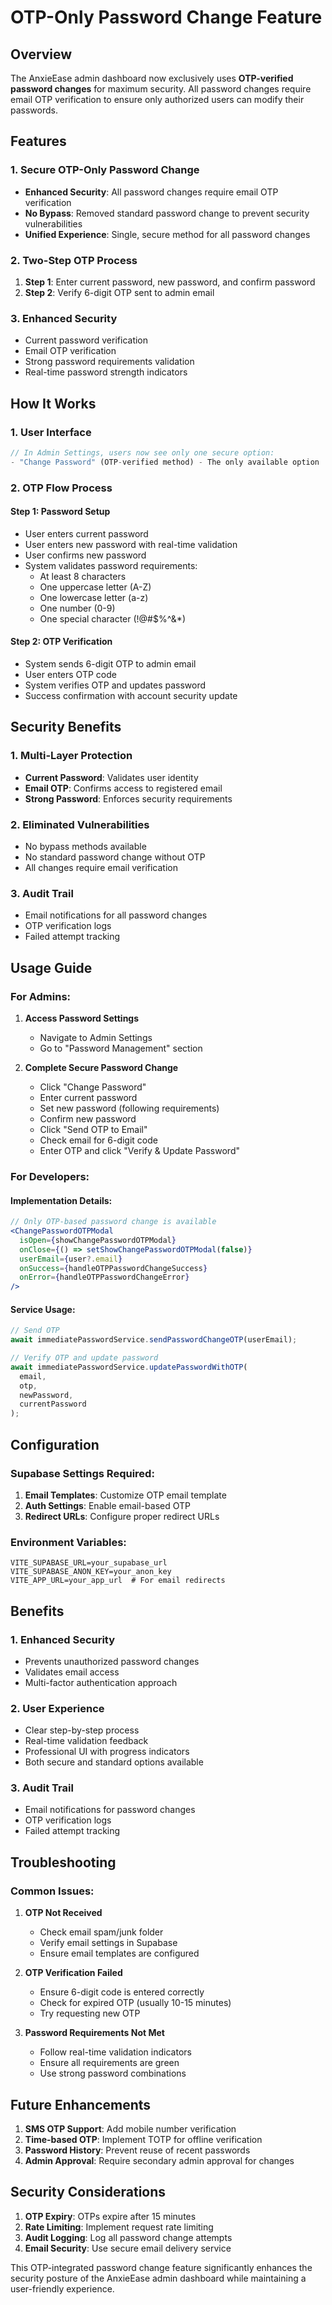# OTP-Only Password Change Feature

## Overview

The AnxieEase admin dashboard now exclusively uses **OTP-verified password changes** for maximum security. All password changes require email OTP verification to ensure only authorized users can modify their passwords.

## Features

### 1. **Secure OTP-Only Password Change**

- **Enhanced Security**: All password changes require email OTP verification
- **No Bypass**: Removed standard password change to prevent security vulnerabilities
- **Unified Experience**: Single, secure method for all password changes

### 2. **Two-Step OTP Process**

1. **Step 1**: Enter current password, new password, and confirm password
2. **Step 2**: Verify 6-digit OTP sent to admin email

### 3. **Enhanced Security**

- Current password verification
- Email OTP verification
- Strong password requirements validation
- Real-time password strength indicators

## How It Works

### 1. **User Interface**

```jsx
// In Admin Settings, users now see only one secure option:
- "Change Password" (OTP-verified method) - The only available option
```

### 2. **OTP Flow Process**

#### **Step 1: Password Setup**

- User enters current password
- User enters new password with real-time validation
- User confirms new password
- System validates password requirements:
  - At least 8 characters
  - One uppercase letter (A-Z)
  - One lowercase letter (a-z)
  - One number (0-9)
  - One special character (!@#$%^&\*)

#### **Step 2: OTP Verification**

- System sends 6-digit OTP to admin email
- User enters OTP code
- System verifies OTP and updates password
- Success confirmation with account security update

## Security Benefits

### 1. **Multi-Layer Protection**

- **Current Password**: Validates user identity
- **Email OTP**: Confirms access to registered email
- **Strong Password**: Enforces security requirements

### 2. **Eliminated Vulnerabilities**

- No bypass methods available
- No standard password change without OTP
- All changes require email verification

### 3. **Audit Trail**

- Email notifications for all password changes
- OTP verification logs
- Failed attempt tracking

## Usage Guide

### **For Admins:**

1. **Access Password Settings**

   - Navigate to Admin Settings
   - Go to "Password Management" section

2. **Complete Secure Password Change**
   - Click "Change Password"
   - Enter current password
   - Set new password (following requirements)
   - Confirm new password
   - Click "Send OTP to Email"
   - Check email for 6-digit code
   - Enter OTP and click "Verify & Update Password"

### **For Developers:**

#### **Implementation Details:**

```jsx
// Only OTP-based password change is available
<ChangePasswordOTPModal
  isOpen={showChangePasswordOTPModal}
  onClose={() => setShowChangePasswordOTPModal(false)}
  userEmail={user?.email}
  onSuccess={handleOTPPasswordChangeSuccess}
  onError={handleOTPPasswordChangeError}
/>
```

#### **Service Usage:**

```javascript
// Send OTP
await immediatePasswordService.sendPasswordChangeOTP(userEmail);

// Verify OTP and update password
await immediatePasswordService.updatePasswordWithOTP(
  email,
  otp,
  newPassword,
  currentPassword
);
```

## Configuration

### **Supabase Settings Required:**

1. **Email Templates**: Customize OTP email template
2. **Auth Settings**: Enable email-based OTP
3. **Redirect URLs**: Configure proper redirect URLs

### **Environment Variables:**

```env
VITE_SUPABASE_URL=your_supabase_url
VITE_SUPABASE_ANON_KEY=your_anon_key
VITE_APP_URL=your_app_url  # For email redirects
```

## Benefits

### 1. **Enhanced Security**

- Prevents unauthorized password changes
- Validates email access
- Multi-factor authentication approach

### 2. **User Experience**

- Clear step-by-step process
- Real-time validation feedback
- Professional UI with progress indicators
- Both secure and standard options available

### 3. **Audit Trail**

- Email notifications for password changes
- OTP verification logs
- Failed attempt tracking

## Troubleshooting

### **Common Issues:**

1. **OTP Not Received**

   - Check email spam/junk folder
   - Verify email settings in Supabase
   - Ensure email templates are configured

2. **OTP Verification Failed**

   - Ensure 6-digit code is entered correctly
   - Check for expired OTP (usually 10-15 minutes)
   - Try requesting new OTP

3. **Password Requirements Not Met**
   - Follow real-time validation indicators
   - Ensure all requirements are green
   - Use strong password combinations

## Future Enhancements

1. **SMS OTP Support**: Add mobile number verification
2. **Time-based OTP**: Implement TOTP for offline verification
3. **Password History**: Prevent reuse of recent passwords
4. **Admin Approval**: Require secondary admin approval for changes

## Security Considerations

1. **OTP Expiry**: OTPs expire after 15 minutes
2. **Rate Limiting**: Implement request rate limiting
3. **Audit Logging**: Log all password change attempts
4. **Email Security**: Use secure email delivery service

This OTP-integrated password change feature significantly enhances the security posture of the AnxieEase admin dashboard while maintaining a user-friendly experience.
